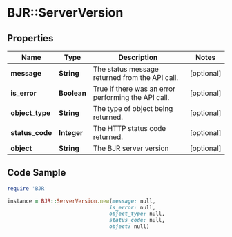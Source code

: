 # BJR::ServerVersion

## Properties

Name | Type | Description | Notes
------------ | ------------- | ------------- | -------------
**message** | **String** | The status message returned from the API call. | [optional] 
**is_error** | **Boolean** | True if there was an error performing the API call. | [optional] 
**object_type** | **String** | The type of object being returned. | [optional] 
**status_code** | **Integer** | The HTTP status code returned. | [optional] 
**object** | **String** | The BJR server version | [optional] 

## Code Sample

```ruby
require 'BJR'

instance = BJR::ServerVersion.new(message: null,
                                 is_error: null,
                                 object_type: null,
                                 status_code: null,
                                 object: null)
```


